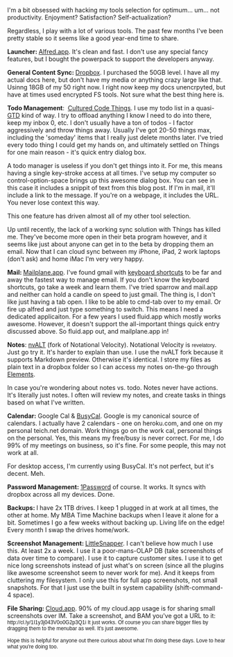 I'm a bit obsessed with hacking my tools selection for optimum... um... not productivity. Enjoyment? Satisfaction? Self-actualization?</p>
<p>Regardless, I play with a lot of various tools. The past few months I've been pretty stable so it seems like a good year-end time to share.</p>
<p><strong>Launcher: </strong><a href="http://www.alfredapp.com/">Alfred.app</a>. It's clean and fast. I don't use any special fancy features, but I bought the powerpack to support the developers anyway.</p>
<p><strong>General Content Sync: </strong><a href="http://db.tt/4FszxtAO">Dropbox</a>. I purchased the 50GB level. I have all my actual docs here, but don't have my media or anything crazy large like that. Usinng 18GB of my 50 right now. I right now keep my docs unencrpyted, but have at times used encrypted FS tools. Not sure what the best thing here is.</p>
<p><strong>Todo Management</strong>: &nbsp;<a href="http://culturedcode.com/things/">Cultured Code Things</a>. I use my todo list in a quasi-<a href="http://www.davidco.com/about-gtd">GTD</a> kind of way. I try to offload anything I know I need to do into there, keep my inbox 0, etc. I don't usually have a ton of todos - I factor aggressively and throw things away. Usually I've got 20-50 things max, including the 'someday' items that I really just delete months later. I've tried every todo thing I could get my hands on, and ultimately settled on Things for one main reason - it's quick entry dialog box.</p>
<p>A todo manager is useless if you don't get things into it. For me, this means having a single key-stroke access at all times. I've setup my computer so control-option-space brings up this awesome dialog box. You can see in this case it includes a snippit of text from this blog post. If I'm in mail, it'll include a link to the message. If you're on a webpage, it includes the URL. You never lose context this way.</p>
<p>This one feature has driven almost all of my other tool selection.</p>
<p>Up until recently, the lack of a working sync solution with Things has killed me. They've become more open in their beta program however, and it seems like just about anyone can get in to the beta by dropping them an email. Now that I can cloud sync between my iPhone, iPad, 2 work laptops (don't ask) and home iMac I'm very very happy.</p>
<p><strong>Mail: </strong><a href="http://mailplaneapp.com/new_index">Mailplane.app</a>. I've found gmail with <a href="http://support.google.com/mail/bin/answer.py?hl=en&amp;answer=6594">keyboard shortcuts</a> to be far and away the fastest way to manage email. If you don't know the keyboard shortcuts, go take a week and learn them. I've tried sparrow and mail.app and neither can hold a candle on speed to just gmail. The thing is, I don't like just having a tab open. I like to be able to cmd-tab over to my email. Or fire up alfred and just type something to switch. This means I need a dedicated applicaiton. For a few years I used fluid.app which mostly works awesome. However, it doesn't support the all-important things quick entry discussed above. So fluid.app out, and mailplane.app in!</p>
<p><strong>Notes</strong>: <a href="http://brettterpstra.com/project/nvalt/">nvALT</a>&nbsp;(fork of Notational Velocity). Notational Velocity is&nbsp;<span style="font-family: Helvetica; font-size: 12px;">revelatory</span>. Just go try it. It's harder to explain than use. I use the nvALT fork because it supports Markdown preview. Otherwise it's identical. I store my files as plain text in a dropbox folder so I can access my notes on-the-go through <a href="http://www.secondgearsoftware.com/elements/">Elements</a>.</p>
<p>In case you're wondering about notes vs. todo. Notes never have actions. It's literally just notes. I often will review my notes, and create tasks in things based on what I've written.</p>
<p><strong>Calendar:</strong>&nbsp;Google Cal &amp;&nbsp;<a href="http://www.busymac.com/">BusyCal</a>. Google is my canonical source of calendars. I actually have 2 calendars - one on heroku.com, and one on my personal teich.net domain. Work things go on the work cal, personal things on the personal. Yes, this means my free/busy is never correct. For me, I do 99% of my meetings on business, so it's fine. For some people, this may not work at all.</p>
<p>For desktop access, I'm currently using BusyCal. It's not perfect, but it's decent. Meh.</p>
<p><strong>Password Management: </strong><a href="http://agilebits.com/onepassword">1Password</a> of course. It works. It syncs with dropbox across all my devices. Done.</p>
<p><strong>Backups: </strong>I have 2x 1TB drives. I keep 1 plugged in at work at all times, the other at home. My MBA Time Machine backups when I leave it alone for a bit. Sometimes I go a few weeks without backing up. Living life on the edge! Every month I swap the drives home/work.</p>
<p><strong>Screenshot Management: </strong><a href="http://www.realmacsoftware.com/littlesnapper/">LittleSnapper</a>. I can't believe how much I use this. At least 2x a week. I use it a poor-mans-OLAP DB (take screenshots of data over time to compare). I use it to capture customer sites. I use it to get nice long screenshots instead of just what's on screen (since all the plugins like awesome screenshot seem to never work for me). And it keeps from cluttering my filesystem. I only use this for full app screenshots, not small snapshots. For that I just use the built in system capability (shift-command-4 space).</p>
<p><strong>File Sharing: </strong><a href="http://getcloudapp.com/">Cloud.app</a>. 90% of my cloud.app usage is for sharing small screenshots over IM. Take a screenshot, and BAM you've got a URL to it: <span style="font-family: Helvetica; font-size: 12px;">http://cl.ly/1I1y3j043V0o0G2p3Q1i It just works. Of course you can share bigger files by dragging them to the menubar as well. It's just awesome.</span></p>
<p><span style="font-family: Helvetica; font-size: 12px;">Hope this is helpful for anyone out there curious about what I'm doing these days. Love to hear what you're doing too.</span></p>